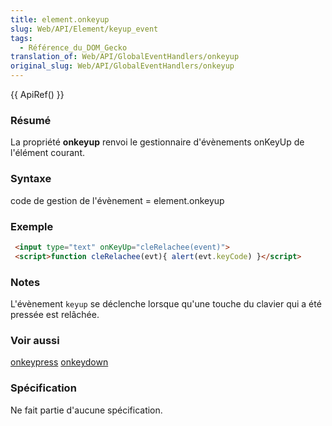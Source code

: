 ```yaml
---
title: element.onkeyup
slug: Web/API/Element/keyup_event
tags:
  - Référence_du_DOM_Gecko
translation_of: Web/API/GlobalEventHandlers/onkeyup
original_slug: Web/API/GlobalEventHandlers/onkeyup
---
```

{{ ApiRef() }}

### Résumé

La propriété **onkeyup** renvoi le gestionnaire d'évènements onKeyUp de l'élément courant.

### Syntaxe

code de gestion de l'évènement = element.onkeyup

### Exemple

```html
 <input type="text" onKeyUp="cleRelachee(event)">
 <script>function cleRelachee(evt){ alert(evt.keyCode) }</script>
```

### Notes

L'évènement `keyup` se déclenche lorsque qu'une touche du clavier qui a été pressée est relâchée.

### Voir aussi

[onkeypress](/fr/DOM/element.onkeypress) [onkeydown](/fr/DOM/element.onkeydown)

### Spécification

Ne fait partie d'aucune spécification.
